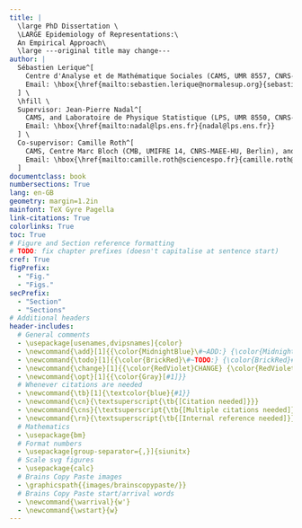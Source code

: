 ```yaml
---
title: |
  \large PhD Dissertation \
  \LARGE Epidemiology of Representations:\
  An Empirical Approach\
  \large ---original title may change---
author: |
  Sébastien Lerique^[
    Centre d'Analyse et de Mathématique Sociales (CAMS, UMR 8557, CNRS-EHESS, Paris).
    Email: \hbox{\href{mailto:sebastien.lerique@normalesup.org}{sebastien.lerique@normalesup.org}}.
  ] \
  \hfill \
  Supervisor: Jean-Pierre Nadal^[
    CAMS, and Laboratoire de Physique Statistique (LPS, UMR 8550, CNRS-ENS-UPMC-Univ. Paris Diderot, Paris).
    Email: \hbox{\href{mailto:nadal@lps.ens.fr}{nadal@lps.ens.fr}}
  ] \
  Co-supervisor: Camille Roth^[
    CAMS, Centre Marc Bloch (CMB, UMIFRE 14, CNRS-MAEE-HU, Berlin), and Sciences Po, médialab (Paris).
    Email: \hbox{\href{mailto:camille.roth@sciencespo.fr}{camille.roth@sciencespo.fr}}
  ]
documentclass: book
numbersections: True
lang: en-GB
geometry: margin=1.2in
mainfont: TeX Gyre Pagella
link-citations: True
colorlinks: True
toc: True
# Figure and Section reference formatting
# TODO: fix chapter prefixes (doesn't capitalise at sentence start)
cref: True
figPrefix:
  - "Fig."
  - "Figs."
secPrefix:
  - "Section"
  - "Sections"
# Additional headers
header-includes:
  # General comments
  - \usepackage[usenames,dvipsnames]{color}
  - \newcommand{\add}[1]{{\color{MidnightBlue}\#~ADD:} {\color{MidnightBlue}#1}}
  - \newcommand{\todo}[1]{{\color{BrickRed}\#~TODO:} {\color{BrickRed}#1}}
  - \newcommand{\change}[1]{{\color{RedViolet}CHANGE} {\color{RedViolet}[#1]}}
  - \newcommand{\opt}[1]{{\color{Gray}[#1]}}
  # Whenever citations are needed
  - \newcommand{\tb}[1]{\textcolor{blue}{#1}}
  - \newcommand{\cn}{\textsuperscript{\tb{[Citation needed]}}}
  - \newcommand{\cns}{\textsuperscript{\tb{[Multiple citations needed]}}}
  - \newcommand{\rn}{\textsuperscript{\tb{[Internal reference needed]}}}
  # Mathematics
  - \usepackage{bm}
  # Format numbers
  - \usepackage[group-separator={,}]{siunitx}
  # Scale svg figures
  - \usepackage{calc}
  # Brains Copy Paste images
  - \graphicspath{{images/brainscopypaste/}}
  # Brains Copy Paste start/arrival words
  - \newcommand{\warrival}{w'}
  - \newcommand{\wstart}{w}
---
```

